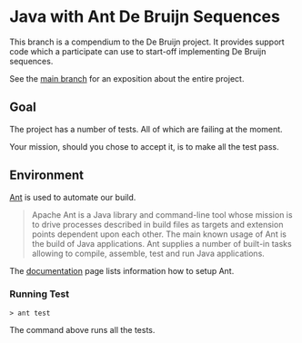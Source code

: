 Java with Ant De Bruijn Sequences
===================================

This branch is a compendium to the De Bruijn project. It provides
support code which a participate can use to start-off implementing De
Bruijn sequences.

See the [main branch](https://github.com/dvberkel/debruijn "Main Branch") 
for an exposition about the entire project.

Goal
----

The project has a number of tests. All of which are failing at the
moment.

Your mission, should you chose to accept it, is to make all the test pass.

Environment
-----------

[Ant](http://ant.apache.org/ "Homepage of Ant") is used to
automate our build.

>Apache Ant is a Java library and command-line tool whose mission is
> to drive processes described in build files as targets and extension
> points dependent upon each other. The main known usage of Ant is the
> build of Java applications. Ant supplies a number of built-in tasks
> allowing to compile, assemble, test and run Java applications.

The [documentation](http://ant.apache.org/manual/index.html "Information how to setup Ant")
page lists information how to setup Ant.

### Running Test

    > ant test

The command above runs all the tests.
